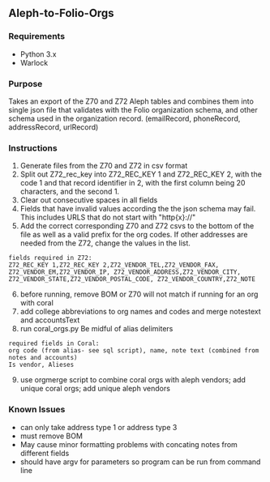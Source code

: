 ## Aleph-to-Folio-Orgs

### Requirements
* Python 3.x
* Warlock
### Purpose
Takes an export of the Z70 and Z72 Aleph tables and combines them into single json file that validates with the Folio organization schema, and other schema used in the organization record. (emailRecord, phoneRecord, addressRecord, urlRecord)   
### Instructions
1) Generate files from the Z70 and Z72 in csv format
2) Split out Z72_rec_key into Z72_REC_KEY 1 and Z72_REC_KEY 2, with the code 1 and that record identifier in 2, with the first column being 20 characters, and the second 1.  
3)  Clear out consecutive spaces in all fields 
4)  Fields that have invalid values according the the json schema may fail.  This  includes URLS that do not start with "http{x}://"  
5)  Add the correct corresponding Z70 and Z72 csvs to the bottom of the file as well as a valid prefix for the org codes. If other addresses are needed from the Z72, change the values in the list.
``` 
fields required in Z72: 
Z72_REC_KEY 1,Z72_REC_KEY 2,Z72_VENDOR_TEL,Z72_VENDOR_FAX,
Z72_VENDOR_EM,Z72_VENDOR_IP, Z72_VENDOR_ADDRESS,Z72_VENDOR_CITY, 
Z72_VENDOR_STATE,Z72_VENDOR_POSTAL_CODE, Z72_VENDOR_COUNTRY,Z72_NOTE 
```

6) before running, remove BOM or Z70 will not match
if running for an org with coral
7)  add college abbreviations to org names and codes and merge notestext and accountsText
8) run coral_orgs.py Be midful of alias delimiters
```
required fields in Coral:
org code (from alias- see sql script), name, note text (combined from notes and accounts)
Is vendor, Alieses
```
9)  use orgmerge script to combine coral orgs with aleph vendors; add unique coral orgs; add unique aleph vendors

### Known Issues
* can only take address type 1 or address type 3
* must remove BOM
* May cause minor formatting problems with concating notes from different fields 
* should have argv for parameters so program can be run from command line 

